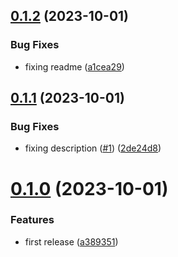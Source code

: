 ## [0.1.2](https://github.com/codibre/nodejs-tree-key-cache-protobuf/compare/v0.1.1...v0.1.2) (2023-10-01)


### Bug Fixes

* fixing readme ([a1cea29](https://github.com/codibre/nodejs-tree-key-cache-protobuf/commit/a1cea29a3196228c91fbaa0d00011abbdb7d1116))

## [0.1.1](https://github.com/codibre/nodejs-tree-key-cache-protobuf/compare/v0.1.0...v0.1.1) (2023-10-01)


### Bug Fixes

* fixing description ([#1](https://github.com/codibre/nodejs-tree-key-cache-protobuf/issues/1)) ([2de24d8](https://github.com/codibre/nodejs-tree-key-cache-protobuf/commit/2de24d8c1391fe7dc7c907f22d805046112a297c))

# [0.1.0](https://github.com/codibre/nodejs-tree-key-cache-protobuf/compare/v0.0.0...v0.1.0) (2023-10-01)


### Features

* first release ([a389351](https://github.com/codibre/nodejs-tree-key-cache-protobuf/commit/a3893516114574fa79546e6d00bcd833d9a030ad))
